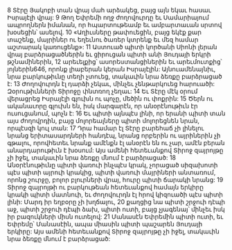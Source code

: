 8 Տէրը Յակոբի տան վրայ մահ արձակեց,
բայց այն եկաւ հասաւ Իսրայէլի վրայ:
9 Թող Եփրեմի ողջ ժողովուրդը եւ Սամարիայում ապրողներն իմանան,
որ հպարտութեամբ եւ ամբարտաւան սրտով խօսեցին՝ ասելով.
10 «Աղիւսները թափուեցին,
բայց եկէք քար տաշենք,
մայրիներ ու եղեւնու ծառեր կտրենք
եւ մեզ համար աշտարակ կառուցենք»:
11 Աստուած պիտի կործանի Սիոնի լերան վրայ բարձրացածներին
եւ ցիրուցան պիտի անի Յուդայի երկրի թշնամիներին,
12 արեւելքից՝ ասորեստանցիներին եւ արեւմուտքից՝ յոյներին646,
որոնք լիաբերան կերան Իսրայէլին:
Այնուամենայնիւ, նրա բարկութիւնը տեղի չտուեց,
տակաւին նրա ձեռքը բարձրացած է:
13 Ժողովուրդն էլ դարձի չեկաւ, մինչեւ չենթարկուեց հարուածի:
Զօրութիւնների Տիրոջը փնտռող չեղաւ:
14 Եւ Տէրը մէկ օրում վերացրեց Իսրայէլի գլուխն ու պոչը,
մեծին ու փոքրին:
15 Ծերն ու ականաւորը գլուխն են,
իսկ մարգարէն, որ անօրէնութիւն էր ուսուցանում, պոչն է:
16 Եւ պիտի այնպէս լինի, որ երանի պիտի տան այս ժողովրդին,
բայց մոլորեալները պիտի մոլորեցնեն նրան,
որպէսզի կուլ տան:
17 Դրա համար էլ Տէրը բարեհաճ չի լինելու նրանց երիտասարդների հանդէպ,
նրանց որբերին ու այրիներին չի գթալու,
որովհետեւ նրանք ամէնքն էլ անօրէն են ու չար,
ամէն բերան անարդարութիւն է խօսում:
Այս ամենի հետեւանքով Տիրոջ զայրոյթը չի իջել,
տակաւին նրա ձեռքը մնում է բարձրացած:
18 Անօրէնութիւնը պիտի վառուի ինչպէս կրակ,
չորացած սիզախոտի պէս պիտի այրուի կրակից,
պիտի վառուի մայրիների անտառում,
որոնց շուրջը, բոլոր բլուրների վրայ,
հուրը պիտի ճարակի նրանց:
19 Տիրոջ զայրոյթի ու բարկութեան հետեւանքով համայն երկիրը կրակի պիտի մատնուի,
եւ ժողովուրդն էլ հրով կիզուածի պէս պիտի լինի:
Մարդ իր եղբօրը չի խղճալու,
20 քաղցից նա պիտի շրջուի դէպի աջ,
պիտի շրջուի դէպի ձախ,
պիտի ուտի, բայց չյագենայ՝
մինչեւ իսկ իր բազուկների միսն ուտելով:
21 Մանասէն Եփրեմին պիտի ուտի,
եւ Եփրեմը՝ Մանասէին,
ապա միասին պիտի պաշարեն Յուդայի երկիրը:
Այս ամենի հետեւանքով Տիրոջ զայրոյթը չի իջել,
տակաւին նրա ձեռքը մնում է բարձրացած:

